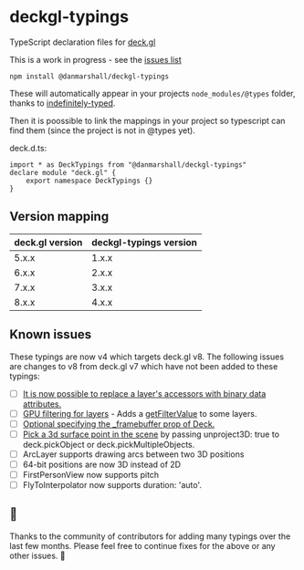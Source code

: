 # deckgl-typings
TypeScript declaration files for [deck.gl](https://deck.gl/#/documentation/)

This is a work in progress - see the [issues list](https://github.com/danmarshall/deckgl-typings/issues)

```
npm install @danmarshall/deckgl-typings
```
These will automatically appear in your projects `node_modules/@types` folder, thanks to [indefinitely-typed](https://github.com/danmarshall/indefinitely-typed#readme).

Then it is poossible to link the mappings in your project so typescript can find them (since the project is not in @types yet). 

deck.d.ts:
```
import * as DeckTypings from "@danmarshall/deckgl-typings"
declare module "deck.gl" {
    export namespace DeckTypings {}
}
```


## Version mapping

| deck.gl version | deckgl-typings version |
|-----------------|------------------------|
| 5.x.x           | 1.x.x                  |
| 6.x.x           | 2.x.x                  |
| 7.x.x           | 3.x.x                  |
| 8.x.x           | 4.x.x                  |

## Known issues

These typings are now v4 which targets deck.gl v8. The following issues are changes to v8 from deck.gl v7 which have not been added to these typings:

- [ ] [It is now possible to replace a layer's accessors with binary data attributes.](https://github.com/uber/deck.gl/blob/master/docs/whats-new.md#better-binary-data-support)
- [ ] [GPU filtering for layers](https://github.com/uber/deck.gl/blob/master/docs/whats-new.md#gpu-data-filter-in-aggregation-layers) - Adds a [getFilterValue](https://github.com/uber/deck.gl/blob/master/docs/api-reference/extensions/data-filter-extension.md#getfiltervalue-function) to some layers.
- [ ] [Optional specifying the _framebuffer prop of Deck.](https://github.com/uber/deck.gl/blob/master/docs/whats-new.md#other-new-features-and-improvements)
- [ ] [Pick a 3d surface point in the scene](https://github.com/uber/deck.gl/blob/master/docs/whats-new.md#other-new-features-and-improvements) by passing unproject3D: true to deck.pickObject or deck.pickMultipleObjects.
- [ ] ArcLayer supports drawing arcs between two 3D positions
- [ ] 64-bit positions are now 3D instead of 2D
- [ ] FirstPersonView now supports pitch
- [ ] FlyToInterpolator now supports duration: 'auto'.

## 🙏
Thanks to the community of contributors for adding many typings over the last few months. Please feel free to continue fixes for the above or any other issues. 🥂
